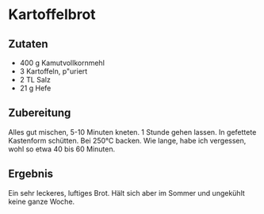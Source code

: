 # Kartoffelbrot

## Zutaten

- 400 g Kamutvollkornmehl
- 3 Kartoffeln, p"uriert
- 2 TL Salz
- 21 g Hefe

## Zubereitung

Alles gut mischen, 5-10 Minuten kneten. 1 Stunde gehen lassen. In gefettete Kastenform schütten. Bei 250℃ backen. Wie lange, habe ich vergessen, wohl so etwa 40 bis 60 Minuten.

## Ergebnis

Ein sehr leckeres, luftiges Brot. Hält sich aber im Sommer und ungekühlt keine ganze Woche.

